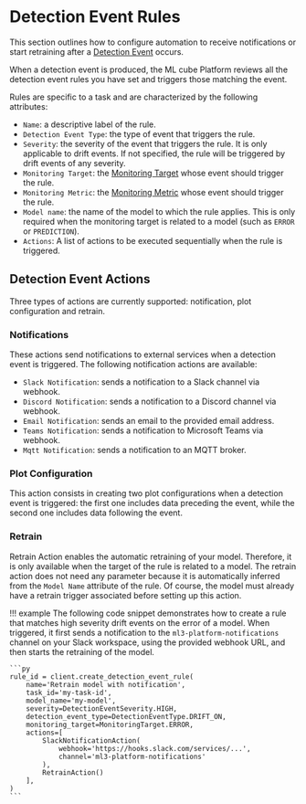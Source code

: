 # Detection Event Rules

This section outlines how to configure automation to receive notifications or start retraining after a [Detection Event] occurs.

When a detection event is produced, the ML cube Platform reviews all the detection event rules you have set 
and triggers those matching the event.

Rules are specific to a task and are characterized by the following attributes:

- `Name`: a descriptive label of the rule.
- `Detection Event Type`: the type of event that triggers the rule.
- `Severity`: the severity of the event that triggers the rule. It is only applicable to drift events. If not specified, the rule will be triggered by drift events of any severity.
- `Monitoring Target`: the [Monitoring Target](index.md#monitoring-targets) whose event should trigger the rule. 
- `Monitoring Metric`: the [Monitoring Metric](index.md#monitoring-metrics) whose event should trigger the rule.
- `Model name`: the name of the model to which the rule applies. This is only required when the monitoring target is related to a model
  (such as `ERROR` or `PREDICTION`).
- `Actions`: A list of actions to be executed sequentially when the rule is triggered.

## Detection Event Actions
Three types of actions are currently supported: notification, plot configuration and retrain.

### Notifications

These actions send notifications to external services when a detection event is triggered. The following notification actions are available:

- `Slack Notification`: sends a notification to a Slack channel via webhook.
- `Discord Notification`: sends a notification to a Discord channel via webhook.
- `Email Notification`: sends an email to the provided email address.
- `Teams Notification`: sends a notification to Microsoft Teams via webhook.
- `Mqtt Notification`: sends a notification to an MQTT broker.

### Plot Configuration

This action consists in creating two plot configurations when a detection event is triggered: the first one includes
data preceding the event, while the second one includes data following the event.

### Retrain

Retrain Action enables the automatic retraining of your model. Therefore, it is only available when the target of the rule is related to a model.
The retrain action does not need any parameter because it is automatically inferred from the `Model Name` attribute of the rule.
Of course, the model must already have a retrain trigger associated before setting up this action.

!!! example
    The following code snippet demonstrates how to create a rule that matches high severity drift events on the error of a model. 
    When triggered, it first sends a notification to the `ml3-platform-notifications` channel on your Slack workspace, using the 
    provided webhook URL, and then starts the retraining of the model.

    ```py
    rule_id = client.create_detection_event_rule(
        name='Retrain model with notification',
        task_id='my-task-id',
        model_name='my-model',
        severity=DetectionEventSeverity.HIGH,
        detection_event_type=DetectionEventType.DRIFT_ON,
        monitoring_target=MonitoringTarget.ERROR,
        actions=[
            SlackNotificationAction(
                webhook='https://hooks.slack.com/services/...',
                channel='ml3-platform-notifications'
            ),
            RetrainAction()
        ],
    )
    ```

[Detection Event]: detection_event.md
